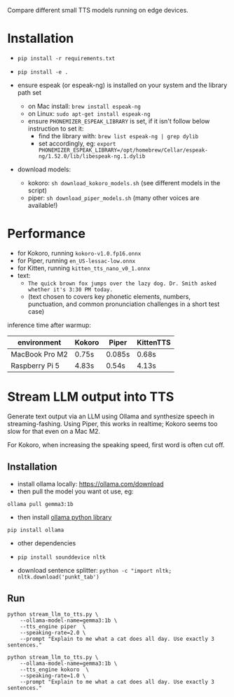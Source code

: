 Compare different small TTS models running on edge devices.

# Installation

* ```pip install -r requirements.txt```
* ```pip install -e .```

* ensure espeak (or espeak-ng) is installed on your system and the library path set
    * on Mac install: ```brew install espeak-ng```
    * on Linux: ```sudo apt-get install espeak-ng```
    * ensure ```PHONEMIZER_ESPEAK_LIBRARY``` is set, if it isn't follow below instruction to set it:
        * find the library with: ```brew list espeak-ng | grep dylib```
        * set accordingly, eg: ```export PHONEMIZER_ESPEAK_LIBRARY=/opt/homebrew/Cellar/espeak-ng/1.52.0/lib/libespeak-ng.1.dylib```

* download models:
    * kokoro: ```sh download_kokoro_models.sh``` (see different models in the script)
    * piper: ```sh download_piper_models.sh``` (many other voices are available!)

# Performance


* for Kokoro, running ```kokoro-v1.0.fp16.onnx```
* for Piper, running ```en_US-lessac-low.onnx```
* for Kitten, running ```kitten_tts_nano_v0_1.onnx```
* text: 
    * ```The quick brown fox jumps over the lazy dog. Dr. Smith asked whether it's 3:30 PM today.```
    * (text chosen to covers key phonetic elements, numbers, punctuation, and common pronunciation challenges in a short test case)

inference time after warmup:

environment | Kokoro | Piper | KittenTTS
| -- | -- | -- | -- |
| MacBook Pro M2 | 0.75s | 0.085s| 0.68s
| Raspberry Pi 5 | 4.83s| 0.54s| 4.13s 


# Stream LLM output into TTS

Generate text output via an LLM using Ollama and synthesize speech in streaming-fashing.
Using Piper, this works in realtime; Kokoro seems too slow for that even on a Mac M2.

For Kokoro, when increasing the speaking speed, first word is often cut off.
## Installation

* install ollama locally: https://ollama.com/download
* then pull the model you want ot use, eg: 

```ollama pull gemma3:1b```

* then install [ollama python library](https://github.com/ollama/ollama-python) 

```pip install ollama```

* other dependencies

* ```pip install sounddevice nltk```
* download sentence splitter: ```python -c "import nltk; nltk.download('punkt_tab')```

## Run

```
python stream_llm_to_tts.py \
    --ollama-model-name=gemma3:1b \
    --tts_engine piper  \
    --speaking-rate=2.0 \
    --prompt "Explain to me what a cat does all day. Use exactly 3 sentences."
```


```
python stream_llm_to_tts.py \
    --ollama-model-name=gemma3:1b \
    --tts_engine kokoro  \
    --speaking-rate=1.0 \
    --prompt "Explain to me what a cat does all day. Use exactly 3 sentences."
```